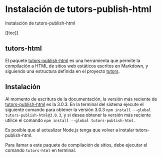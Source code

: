 # Instalación de tutors-publish-html
Instalación de tutors-publish-html

[[toc]]

## tutors-html
El paquete [tutors-publish-html](https://www.npmjs.com/package/tutors-publish-html) es una herramienta que permite la compilación a HTML de sitios web estáticos escritos en Markdown, y siguiendo una estructura definida en el proyecto [tutors](https://github.com/tutors-sdk/tutors).

## Instalación
Al momento de escritura de la documentación, la versión más reciente de [tutors-publish-html](https://www.npmjs.com/package/tutors-publish-html) es la 3.0.3. En la terminal del sistema ejecute el siguiente comando para obtener la versión 3.0.3 ``npm install --global tutors-publish-html@3.0.3``, y si desea obtener la versión más reciente utilice el comando ``npm install --global tutors-publish-html``.

Es posible que al actualizar Node.js tenga que volver a instalar tutors-publish-html.

Para llamar a este paquete de compilación de sitios, debe ejecutar el comando ``tutors-html`` en terminal.